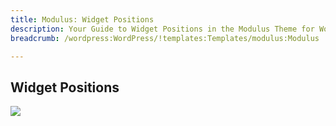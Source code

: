 ```yaml
---
title: Modulus: Widget Positions
description: Your Guide to Widget Positions in the Modulus Theme for WordPress
breadcrumb: /wordpress:WordPress/!templates:Templates/modulus:Modulus

---
```


Widget Positions
-----

![][positions]

[positions]: assets/positions.jpg